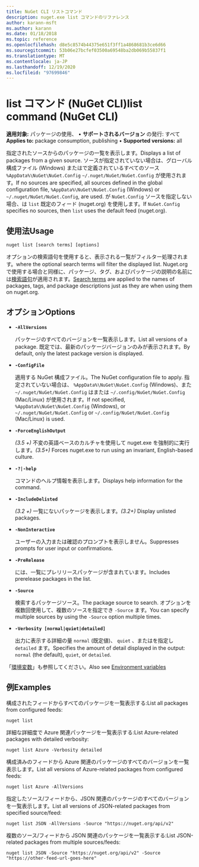 ```yaml
---
title: NuGet CLI リストコマンド
description: nuget.exe list コマンドのリファレンス
author: karann-msft
ms.author: karann
ms.date: 01/18/2018
ms.topic: reference
ms.openlocfilehash: d8e5c8574b44375e651f3ff1a4868681b3ce6d66
ms.sourcegitcommit: 53b06e27bcfef03500a69548ba2db069b55837f1
ms.translationtype: MT
ms.contentlocale: ja-JP
ms.lasthandoff: 12/19/2020
ms.locfileid: "97699846"
---
```

# <a name="list-command-nuget-cli"></a><span data-ttu-id="bbe0c-103">list コマンド (NuGet CLI)</span><span class="sxs-lookup"><span data-stu-id="bbe0c-103">list command (NuGet CLI)</span></span>

<span data-ttu-id="bbe0c-104">**適用対象:** パッケージの使用、 &bullet; **サポートされるバージョン** の発行: すべて</span><span class="sxs-lookup"><span data-stu-id="bbe0c-104">**Applies to:** package consumption, publishing &bullet; **Supported versions:** all</span></span>

<span data-ttu-id="bbe0c-105">指定されたソースからのパッケージの一覧を表示します。</span><span class="sxs-lookup"><span data-stu-id="bbe0c-105">Displays a list of packages from a given source.</span></span> <span data-ttu-id="bbe0c-106">ソースが指定されていない場合は、グローバル構成ファイル (Windows) またはで定義されているすべてのソース `%AppData%\NuGet\NuGet.Config` `~/.nuget/NuGet/NuGet.Config` が使用されます。</span><span class="sxs-lookup"><span data-stu-id="bbe0c-106">If no sources are specified, all sources defined in the global configuration file, `%AppData%\NuGet\NuGet.Config` (Windows) or `~/.nuget/NuGet/NuGet.Config`, are used.</span></span> <span data-ttu-id="bbe0c-107">が `NuGet.Config` ソースを指定しない場合、は `list` 既定のフィード (nuget.org) を使用します。</span><span class="sxs-lookup"><span data-stu-id="bbe0c-107">If `NuGet.Config` specifies no sources, then `list` uses the default feed (nuget.org).</span></span>

## <a name="usage"></a><span data-ttu-id="bbe0c-108">使用法</span><span class="sxs-lookup"><span data-stu-id="bbe0c-108">Usage</span></span>

```cli
nuget list [search terms] [options]
```

<span data-ttu-id="bbe0c-109">オプションの検索語句を使用すると、表示される一覧がフィルター処理されます。</span><span class="sxs-lookup"><span data-stu-id="bbe0c-109">where the optional search terms will filter the displayed list.</span></span> <span data-ttu-id="bbe0c-110">Nuget.org で使用する場合と同様に、パッケージ、タグ、およびパッケージの説明の名前には[検索語句](../../consume-packages/finding-and-choosing-packages.md#search-syntax)が適用されます。</span><span class="sxs-lookup"><span data-stu-id="bbe0c-110">[Search terms](../../consume-packages/finding-and-choosing-packages.md#search-syntax) are applied to the names of packages, tags, and package descriptions just as they are when using them on nuget.org.</span></span> 

## <a name="options"></a><span data-ttu-id="bbe0c-111">オプション</span><span class="sxs-lookup"><span data-stu-id="bbe0c-111">Options</span></span>

- **`-AllVersions`**

  <span data-ttu-id="bbe0c-112">パッケージのすべてのバージョンを一覧表示します。</span><span class="sxs-lookup"><span data-stu-id="bbe0c-112">List all versions of a package.</span></span> <span data-ttu-id="bbe0c-113">既定では、最新のパッケージバージョンのみが表示されます。</span><span class="sxs-lookup"><span data-stu-id="bbe0c-113">By default, only the latest package version is displayed.</span></span>

- **`-ConfigFile`**

  <span data-ttu-id="bbe0c-114">適用する NuGet 構成ファイル。</span><span class="sxs-lookup"><span data-stu-id="bbe0c-114">The NuGet configuration file to apply.</span></span> <span data-ttu-id="bbe0c-115">指定されていない場合は、 `%AppData%\NuGet\NuGet.Config` (Windows)、また `~/.nuget/NuGet/NuGet.Config` はまたは `~/.config/NuGet/NuGet.Config` (Mac/Linux) が使用されます。</span><span class="sxs-lookup"><span data-stu-id="bbe0c-115">If not specified, `%AppData%\NuGet\NuGet.Config` (Windows), or `~/.nuget/NuGet/NuGet.Config` or `~/.config/NuGet/NuGet.Config` (Mac/Linux) is used.</span></span>

- **`-ForceEnglishOutput`**

  <span data-ttu-id="bbe0c-116">*(3.5 +)* 不変の英語ベースのカルチャを使用して nuget.exe を強制的に実行します。</span><span class="sxs-lookup"><span data-stu-id="bbe0c-116">*(3.5+)* Forces nuget.exe to run using an invariant, English-based culture.</span></span>

- **`-?|-help`**

  <span data-ttu-id="bbe0c-117">コマンドのヘルプ情報を表示します。</span><span class="sxs-lookup"><span data-stu-id="bbe0c-117">Displays help information for the command.</span></span>

- **`-IncludeDelisted`**

  <span data-ttu-id="bbe0c-118">*(3.2 +)* 一覧にないパッケージを表示します。</span><span class="sxs-lookup"><span data-stu-id="bbe0c-118">*(3.2+)* Display unlisted packages.</span></span>

- **`-NonInteractive`**

  <span data-ttu-id="bbe0c-119">ユーザーの入力または確認のプロンプトを表示しません。</span><span class="sxs-lookup"><span data-stu-id="bbe0c-119">Suppresses prompts for user input or confirmations.</span></span>

- **`-PreRelease`**

  <span data-ttu-id="bbe0c-120">には、一覧にプレリリースパッケージが含まれています。</span><span class="sxs-lookup"><span data-stu-id="bbe0c-120">Includes prerelease packages in the list.</span></span>

- **`-Source`**

  <span data-ttu-id="bbe0c-121">検索するパッケージソース。</span><span class="sxs-lookup"><span data-stu-id="bbe0c-121">The package source to search.</span></span> <span data-ttu-id="bbe0c-122">オプションを複数回使用して、複数のソースを指定でき `-Source` ます。</span><span class="sxs-lookup"><span data-stu-id="bbe0c-122">You can specify multiple sources by using the `-Source` option multiple times.</span></span>

- **`-Verbosity [normal|quiet|detailed]`**

  <span data-ttu-id="bbe0c-123">出力に表示する詳細の量 `normal` (既定値)、 `quiet` 、またはを指定し `detailed` ます。</span><span class="sxs-lookup"><span data-stu-id="bbe0c-123">Specifies the amount of detail displayed in the output: `normal` (the default), `quiet`, or `detailed`.</span></span>

<span data-ttu-id="bbe0c-124">「[環境変数](cli-ref-environment-variables.md)」も参照してください。</span><span class="sxs-lookup"><span data-stu-id="bbe0c-124">Also see [Environment variables](cli-ref-environment-variables.md)</span></span>

## <a name="examples"></a><span data-ttu-id="bbe0c-125">例</span><span class="sxs-lookup"><span data-stu-id="bbe0c-125">Examples</span></span>

<span data-ttu-id="bbe0c-126">構成されたフィードからすべてのパッケージを一覧表示する:</span><span class="sxs-lookup"><span data-stu-id="bbe0c-126">List all packages from configured feeds:</span></span>
```
nuget list
```
<span data-ttu-id="bbe0c-127">詳細な詳細度で Azure 関連パッケージを一覧表示する:</span><span class="sxs-lookup"><span data-stu-id="bbe0c-127">List Azure-related packages with detailed verbosity:</span></span>
```
nuget list Azure -Verbosity detailed
```
<span data-ttu-id="bbe0c-128">構成済みのフィードから Azure 関連のパッケージのすべてのバージョンを一覧表示します。</span><span class="sxs-lookup"><span data-stu-id="bbe0c-128">List all versions of Azure-related packages from configured feeds:</span></span>
```
nuget list Azure -AllVersions
```
<span data-ttu-id="bbe0c-129">指定したソース/フィードから、JSON 関連のパッケージのすべてのバージョンを一覧表示します。</span><span class="sxs-lookup"><span data-stu-id="bbe0c-129">List all versions of JSON-related packages from specified source/feed:</span></span>
```
nuget list JSON -AllVersions -Source "https://nuget.org/api/v2"
```
<span data-ttu-id="bbe0c-130">複数のソース/フィードから JSON 関連のパッケージを一覧表示する:</span><span class="sxs-lookup"><span data-stu-id="bbe0c-130">List JSON-related packages from multiple sources/feeds:</span></span>
```
nuget list JSON -Source "https://nuget.org/api/v2" -Source "https://other-feed-url-goes-here"
```
